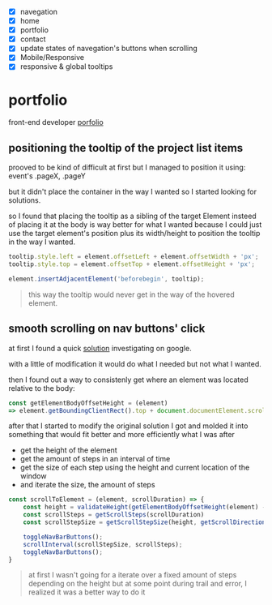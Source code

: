 - [X] navegation
- [X] home
- [X] portfolio
- [X] contact
- [X] update states of navegation's buttons when scrolling
- [X] Mobile/Responsive
- [X] responsive & global tooltips

# portfolio
front-end developer [porfolio](https://brtkev.github.io/portfolio/)

## positioning the tooltip of the project list items

prooved to be kind of difficult at first but I managed to position it using:
event's .pageX, .pageY 

but it didn't place the container in the way I wanted so I started looking for solutions.

so I found that placing the tooltip as a sibling of the target Element insteed of placing it
at the body is way better for what I wanted because I could just use the target element's position 
plus its width/height to position the tooltip in the way I wanted.


```javascript
tooltip.style.left = element.offsetLeft + element.offsetWidth + 'px';
tooltip.style.top = element.offsetTop + element.offsetHeight + 'px';

element.insertAdjacentElement('beforebegin', tooltip);
```

>this way the tooltip would never get in the way of the hovered element.

## smooth scrolling on nav buttons' click

at first I found a quick [solution](https://stackoverflow.com/a/52478645/16828543) investigating on google.

with a little of modification it would do what I needed but not what I wanted.

then I found out a way to consistenly get where an element was located relative to the body:
```javascript
const getElementBodyOffsetHeight = (element) 
=> element.getBoundingClientRect().top + document.documentElement.scrollTop;
```

after that I started to modify the original solution I got and molded it into something that would fit better and more efficiently what I was after

- get the height of the element
- get the amount of steps in an interval of time
- get the size of each step using the height and current location of the window
- and iterate the size, the amount of steps

```javascript
const scrollToElement = (element, scrollDuration) => {
    const height = validateHeight(getElementBodyOffsetHeight(element) - document.getElementById('nav').offsetHeight);
    const scrollSteps = getScrollSteps(scrollDuration)
    const scrollStepSize = getScrollStepSize(height, getScrollDirection(height), scrollSteps);

    toggleNavBarButtons();
    scrollInterval(scrollStepSize, scrollSteps);
    toggleNavBarButtons();
}
```

>at first I wasn't going for a iterate over a fixed amount of steps depending on the height
>but at some point during trail and error, I realized it was a better way to do it
